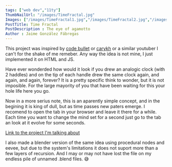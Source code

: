```yaml
---
tags: ["web dev","11ty"]
ThumbNailUrl: "/images/TimeFractal.jpg"
Images: ["/images/TimeFractal1.jpg","/images/TimeFractal2.jpg","/images/TimeFractal3.jpg","/images/TimeFractal4.jpg","/images/TimeFractal6.jpg","/images/TimeFractal7.jpg"]
PostTitle: Time Fractal
PostDescription : The eye of agamotto
Author : Jaime González Fábregas
---
```


This project was inspired by [code bullet](https://www.youtube.com/channel/UC0e3QhIYukixgh5VVpKHH9Q) or [carykh](https://www.youtube.com/channel/UC9z7EZAbkphEMg0SP7rw44A) or a similar youtuber I can't for the shake of me remeber. Any way the idea is not mine, I just implemented it on HTML and JS. 

Have ever wonderded how would it look if you drew an analogic clock (with 2 haddles) and on the tip of each handle drew the same clock again, and again, and again, forever? It is a pretty specific think to wonder, but it is not imposible. For the large mayority of you that have been waiting for this your hole life here you go.

Now in a more serius note, this is an aparently simple concept, and in the begining it is king of dull, but as time passes new paters emerge. I recomend to open the tab in your browser and leave it there for a while. Each time you want to change the mind set for a second just go to the tab an look at it evolve for some seconds.

[Link to the project I'm talking about](https://dirigity.github.io/htmlProyects/TimeFractal/)

I also made a blender version of the same idea using procedural nodes and eevee, but due to the system's limitations it does not suport more than a few layers of recursion. And I may or may not have lost the file on my endless pile of unnamed .blend files. 😅


